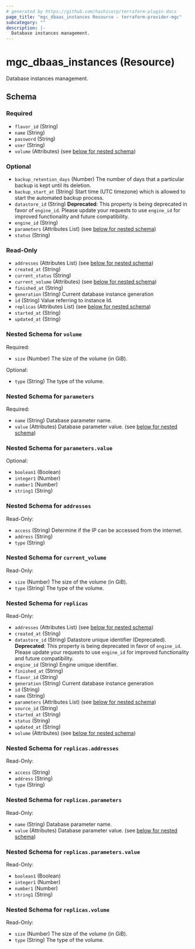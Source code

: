 ```yaml
---
# generated by https://github.com/hashicorp/terraform-plugin-docs
page_title: "mgc_dbaas_instances Resource - terraform-provider-mgc"
subcategory: ""
description: |-
  Database instances management.
---
```


# mgc_dbaas_instances (Resource)

Database instances management.



<!-- schema generated by tfplugindocs -->
## Schema

### Required

- `flavor_id` (String)
- `name` (String)
- `password` (String)
- `user` (String)
- `volume` (Attributes) (see [below for nested schema](#nestedatt--volume))

### Optional

- `backup_retention_days` (Number) The number of days that a particular backup is kept until its deletion.
- `backup_start_at` (String) Start time (UTC timezone) which is allowed to start the automated backup process.
- `datastore_id` (String) **Deprecated**: This property is being deprecated in favor of `engine_id`. Please update your requests to use `engine_id` for improved functionality and future compatibility.
- `engine_id` (String)
- `parameters` (Attributes List) (see [below for nested schema](#nestedatt--parameters))
- `status` (String)

### Read-Only

- `addresses` (Attributes List) (see [below for nested schema](#nestedatt--addresses))
- `created_at` (String)
- `current_status` (String)
- `current_volume` (Attributes) (see [below for nested schema](#nestedatt--current_volume))
- `finished_at` (String)
- `generation` (String) Current database instance generation
- `id` (String) Value referring to instance Id.
- `replicas` (Attributes List) (see [below for nested schema](#nestedatt--replicas))
- `started_at` (String)
- `updated_at` (String)

<a id="nestedatt--volume"></a>
### Nested Schema for `volume`

Required:

- `size` (Number) The size of the volume (in GiB).

Optional:

- `type` (String) The type of the volume.


<a id="nestedatt--parameters"></a>
### Nested Schema for `parameters`

Required:

- `name` (String) Database parameter name.
- `value` (Attributes) Database parameter value. (see [below for nested schema](#nestedatt--parameters--value))

<a id="nestedatt--parameters--value"></a>
### Nested Schema for `parameters.value`

Optional:

- `boolean1` (Boolean)
- `integer1` (Number)
- `number1` (Number)
- `string1` (String)



<a id="nestedatt--addresses"></a>
### Nested Schema for `addresses`

Read-Only:

- `access` (String) Determine if the IP can be accessed from the internet.
- `address` (String)
- `type` (String)


<a id="nestedatt--current_volume"></a>
### Nested Schema for `current_volume`

Read-Only:

- `size` (Number) The size of the volume (in GiB).
- `type` (String) The type of the volume.


<a id="nestedatt--replicas"></a>
### Nested Schema for `replicas`

Read-Only:

- `addresses` (Attributes List) (see [below for nested schema](#nestedatt--replicas--addresses))
- `created_at` (String)
- `datastore_id` (String) Datastore unique identifier (Deprecated).
**Deprecated**: This property is being deprecated in favor of `engine_id`. Please update your requests to use `engine_id` for improved functionality and future compatibility.
- `engine_id` (String) Engine unique identifier.
- `finished_at` (String)
- `flavor_id` (String)
- `generation` (String) Current database instance generation
- `id` (String)
- `name` (String)
- `parameters` (Attributes List) (see [below for nested schema](#nestedatt--replicas--parameters))
- `source_id` (String)
- `started_at` (String)
- `status` (String)
- `updated_at` (String)
- `volume` (Attributes) (see [below for nested schema](#nestedatt--replicas--volume))

<a id="nestedatt--replicas--addresses"></a>
### Nested Schema for `replicas.addresses`

Read-Only:

- `access` (String)
- `address` (String)
- `type` (String)


<a id="nestedatt--replicas--parameters"></a>
### Nested Schema for `replicas.parameters`

Read-Only:

- `name` (String) Database parameter name.
- `value` (Attributes) Database parameter value. (see [below for nested schema](#nestedatt--replicas--parameters--value))

<a id="nestedatt--replicas--parameters--value"></a>
### Nested Schema for `replicas.parameters.value`

Read-Only:

- `boolean1` (Boolean)
- `integer1` (Number)
- `number1` (Number)
- `string1` (String)



<a id="nestedatt--replicas--volume"></a>
### Nested Schema for `replicas.volume`

Read-Only:

- `size` (Number) The size of the volume (in GiB).
- `type` (String) The type of the volume.
